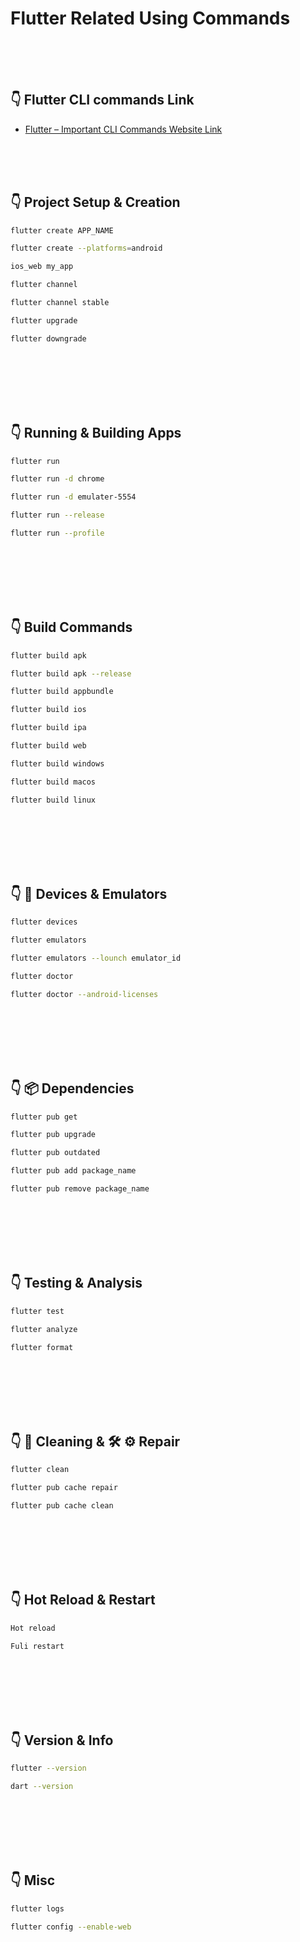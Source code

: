 # Flutter Related Using Commands

<br/>
<br/>
<br/>

## 👇 Flutter CLI commands Link

- [Flutter – Important CLI Commands Website Link](https://www.geeksforgeeks.org/flutter-important-cli-commands/)

<br/>
<br/>
<br/>

## 👇 Project Setup & Creation

```sh
flutter create APP_NAME
```

```sh
flutter create --platforms=android
```

```sh
ios_web my_app
```

```sh
flutter channel
```

```sh
flutter channel stable
```

```sh
flutter upgrade
```

```sh
flutter downgrade
```

<br/>
<br/>
<br/>
<br/>
<br/>

## 👇 Running & Building Apps

```sh
flutter run
```

```sh
flutter run -d chrome
```

```sh
flutter run -d emulater-5554
```

```sh
flutter run --release
```

```sh
flutter run --profile
```

<br/>
<br/>
<br/>
<br/>
<br/>

## 👇 Build Commands

```sh
flutter build apk
```

```sh
flutter build apk --release
```

```sh
flutter build appbundle
```

```sh
flutter build ios
```

```sh
flutter build ipa
```

```sh
flutter build web
```

```sh
flutter build windows
```

```sh
flutter build macos
```

```sh
flutter build linux
```

<br/>
<br/>
<br/>
<br/>
<br/>

## 👇 📲 Devices & Emulators

```sh
flutter devices
```

```sh
flutter emulators
```

```sh
flutter emulators --lounch emulator_id
```

```sh
flutter doctor
```

```sh
flutter doctor --android-licenses
```

<br/>
<br/>
<br/>
<br/>
<br/>

## 👇 📦 Dependencies

```sh
flutter pub get
```

```sh
flutter pub upgrade
```

```sh
flutter pub outdated
```

```sh
flutter pub add package_name
```

```sh
flutter pub remove package_name
```

<br/>
<br/>
<br/>
<br/>
<br/>

## 👇 Testing & Analysis

```sh
flutter test
```

```sh
flutter analyze
```

```sh
flutter format
```

<br/>
<br/>
<br/>
<br/>
<br/>

## 👇 🧹 Cleaning & 🛠️ ⚙️ Repair

```sh
flutter clean
```

```sh
flutter pub cache repair
```

```sh
flutter pub cache clean
```

<br/>
<br/>
<br/>
<br/>
<br/>

## 👇 Hot Reload & Restart

```sh
Hot reload
```

```sh
Fuli restart
```

<br/>
<br/>
<br/>
<br/>
<br/>

## 👇 Version & Info

```sh
flutter --version
```

```sh
dart --version
```

<br/>
<br/>
<br/>
<br/>
<br/>

## 👇 Misc

```sh
flutter logs
```

```sh
flutter config --enable-web
```

